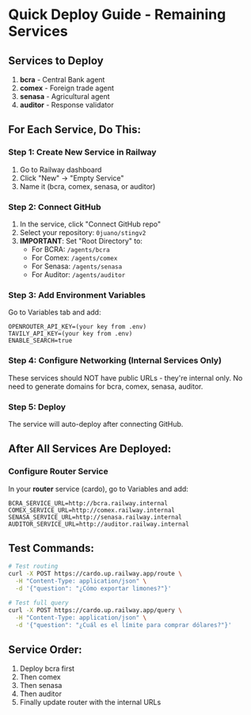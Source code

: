 # Quick Deploy Guide - Remaining Services

## Services to Deploy
1. **bcra** - Central Bank agent
2. **comex** - Foreign trade agent  
3. **senasa** - Agricultural agent
4. **auditor** - Response validator

## For Each Service, Do This:

### Step 1: Create New Service in Railway
1. Go to Railway dashboard
2. Click "New" → "Empty Service"
3. Name it (bcra, comex, senasa, or auditor)

### Step 2: Connect GitHub
1. In the service, click "Connect GitHub repo"
2. Select your repository: `0juano/stingv2`
3. **IMPORTANT**: Set "Root Directory" to:
   - For BCRA: `/agents/bcra`
   - For Comex: `/agents/comex`
   - For Senasa: `/agents/senasa`
   - For Auditor: `/agents/auditor`

### Step 3: Add Environment Variables
Go to Variables tab and add:
```
OPENROUTER_API_KEY=(your key from .env)
TAVILY_API_KEY=(your key from .env)
ENABLE_SEARCH=true
```

### Step 4: Configure Networking (Internal Services Only)
These services should NOT have public URLs - they're internal only.
No need to generate domains for bcra, comex, senasa, auditor.

### Step 5: Deploy
The service will auto-deploy after connecting GitHub.

## After All Services Are Deployed:

### Configure Router Service
In your **router** service (cardo), go to Variables and add:
```
BCRA_SERVICE_URL=http://bcra.railway.internal
COMEX_SERVICE_URL=http://comex.railway.internal
SENASA_SERVICE_URL=http://senasa.railway.internal
AUDITOR_SERVICE_URL=http://auditor.railway.internal
```

## Test Commands:
```bash
# Test routing
curl -X POST https://cardo.up.railway.app/route \
  -H "Content-Type: application/json" \
  -d '{"question": "¿Cómo exportar limones?"}'

# Test full query
curl -X POST https://cardo.up.railway.app/query \
  -H "Content-Type: application/json" \
  -d '{"question": "¿Cuál es el límite para comprar dólares?"}'
```

## Service Order:
1. Deploy bcra first
2. Then comex
3. Then senasa
4. Then auditor
5. Finally update router with the internal URLs